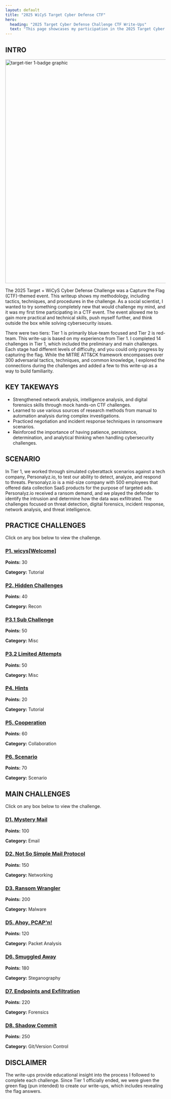 ```yaml
---
layout: default
title: "2025 WiCyS Target Cyber Defense CTF"
hero:
  heading: "2025 Target Cyber Defense Challenge CTF Write-Ups"
  text: "This page showcases my participation in the 2025 Target Cyber Defense CTF Challenge hosted by WiCyS, which ran from July 1 through August 14, 2025."
---
```


## INTRO

<p align="left">
  <img src="/2025_wicys_target_ctf/assets/images/a1-target-tier 1-badge.png" alt="target-tier 1-badge graphic" width="700">
</p> The 2025 Target + WiCyS Cyber Defense Challenge was a Capture the Flag (CTF)-themed event. This writeup shows my methodology, including tactics, techniques, and procedures in the challenge. As a social scientist, I wanted to try something completely new that would challenge my mind, and it was my first time participating in a CTF event. The event allowed me to gain more practical and technical skills, push myself further, and think outside the box while solving cybersecurity issues.

There were two tiers: Tier 1 is primarily blue-team focused and Tier 2 is red-team. This write-up is based on my experience from Tier 1. I completed 14 challenges in Tier 1, which included the preliminary and main challenges. Each stage had different levels of difficulty, and you could only progress by capturing the flag. While the MITRE ATT&CK framework encompasses over 300 adversarial tactics, techniques, and common knowledge, I explored the connections during the challenges and added a few to this write-up as a way to build familiarity.

## KEY TAKEWAYS

- Strengthened network analysis, intelligence analysis, and digital forensics skills through mock hands-on CTF challenges.
- Learned to use various sources of research methods from manual to automation analysis during complex investigations.
- Practiced negotiation and incident response techniques in ransomware scenarios.
- Reinforced the importance of having patience, persistence, determination, and analytical thinking when handling cybersecurity challenges.

## SCENARIO

In Tier 1, we worked through simulated cyberattack scenarios against a tech company, Personalyz.io, to test our ability to detect, analyze, and respond to threats. Personalyz.io is a mid-size company with 500 employees that offered data collection SaaS products for the purpose of targeted ads. Personalyz.io received a ransom demand, and we played the defender to identify the intrusion and determine how the data was exfiltrated. The challenges focused on threat detection, digital forensics, incident response, network analysis, and threat intelligence.

## PRACTICE CHALLENGES

Click on any box below to view the challenge.

<div class="challenge-grid">

  <div class="challenge-box">
    <h3><a href="practice_challenges/p1-wicys-welcome">P1. wicys[Welcome]</a></h3>
    <p><strong>Points:</strong> 30</p>
    <p><strong>Category:</strong> Tutorial</p>
  </div>

  <div class="challenge-box">
    <h3><a href="practice_challenges/p2-hidden-challenges">P2. Hidden Challenges</a></h3>
    <p><strong>Points:</strong> 40</p>
    <p><strong>Category:</strong> Recon</p>
  </div>

  <div class="challenge-box">
    <h3><a href="practice_challenges/p3-1-sub-challenge">P3.1 Sub Challenge</a></h3>
    <p><strong>Points:</strong> 50</p>
    <p><strong>Category:</strong> Misc</p>
  </div>

  <div class="challenge-box">
    <h3><a href="practice_challenges/p3-2-limited-attempts">P3.2 Limited Attempts</a></h3>
    <p><strong>Points:</strong> 50</p>
    <p><strong>Category:</strong> Misc</p>
  </div>

  <div class="challenge-box">
    <h3><a href="practice_challenges/p4-hints">P4. Hints</a></h3>
    <p><strong>Points:</strong> 20</p>
    <p><strong>Category:</strong> Tutorial</p>
  </div>

  <div class="challenge-box">
    <h3><a href="practice_challenges/p5-cooperation">P5. Cooperation</a></h3>
    <p><strong>Points:</strong> 60</p>
    <p><strong>Category:</strong> Collaboration</p>
  </div>

  <div class="challenge-box">
    <h3><a href="practice_challenges/p6-scenario">P6. Scenario</a></h3>
    <p><strong>Points:</strong> 70</p>
    <p><strong>Category:</strong> Scenario</p>
  </div>

</div>



## MAIN CHALLENGES

Click on any box below to view the challenge.

<div class="challenge-grid">

  <div class="challenge-box">
    <h3><a href="main_challenges/d1-mystery-mail">D1. Mystery Mail</a></h3>
    <p><strong>Points:</strong> 100</p>
    <p><strong>Category:</strong> Email</p>
  </div>

  <div class="challenge-box">
    <h3><a href="main_challenges/d2-not-so-simple-mail-protocol">D2. Not So Simple Mail Protocol</a></h3>
    <p><strong>Points:</strong> 150</p>
    <p><strong>Category:</strong> Networking</p>
  </div>

  <div class="challenge-box">
    <h3><a href="main_challenges/d3-ransom-wrangler">D3. Ransom Wrangler</a></h3>
    <p><strong>Points:</strong> 200</p>
    <p><strong>Category:</strong> Malware</p>
  </div>

  <div class="challenge-box">
    <h3><a href="main_challenges/d5-ahoy-pcapn">D5. Ahoy, PCAP'n!</a></h3>
    <p><strong>Points:</strong> 120</p>
    <p><strong>Category:</strong> Packet Analysis</p>
  </div>

  <div class="challenge-box">
    <h3><a href="main_challenges/d6-smuggled-away">D6. Smuggled Away</a></h3>
    <p><strong>Points:</strong> 180</p>
    <p><strong>Category:</strong> Steganography</p>
  </div>

  <div class="challenge-box">
    <h3><a href="main_challenges/d7-endpoints-exfiltration">D7. Endpoints and Exfiltration</a></h3>
    <p><strong>Points:</strong> 220</p>
    <p><strong>Category:</strong> Forensics</p>
  </div>

  <div class="challenge-box">
    <h3><a href="main_challenges/d8-shadow-commit">D8. Shadow Commit</a></h3>
    <p><strong>Points:</strong> 250</p>
    <p><strong>Category:</strong> Git/Version Control</p>
  </div>

</div>


## DISCLAIMER 

The write-ups provide educational insight into the process I followed to complete each challenge. Since Tier 1 officially ended, we were given the green flag (pun intended) to create our write-ups, which includes revealing the flag answers.

